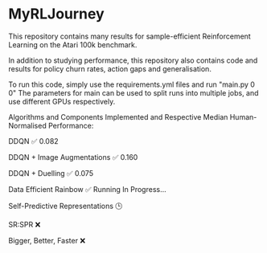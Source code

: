 # MyRLJourney
This repository contains many results for sample-efficient Reinforcement Learning on the Atari 100k benchmark.

In addition to studying performance, this repository also contains code and results for policy churn rates, action gaps and generalisation.

To run this code, simply use the requirements.yml files and run "main.py 0 0"
The parameters for main can be used to split runs into multiple jobs, and use different GPUs respectively.

Algorithms and Components Implemented and Respective Median Human-Normalised Performance:

DDQN :white_check_mark: 0.082

DDQN + Image Augmentations :white_check_mark: 0.160

DDQN + Duelling :white_check_mark: 0.075

Data Efficient Rainbow :white_check_mark: Running In Progress...

Self-Predictive Representations :clock3:

SR:SPR :x:

Bigger, Better, Faster :x:
